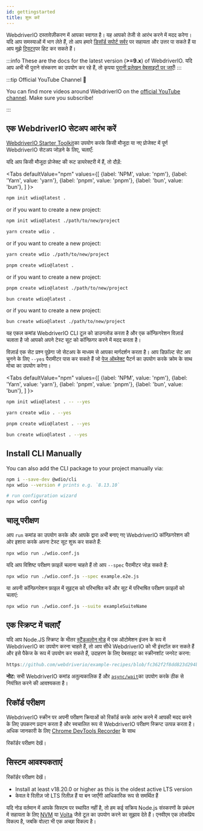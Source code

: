 ```yaml
---
id: gettingstarted
title: शुरू करें
---
```


WebdriverIO दस्तावेज़ीकरण में आपका स्वागत है। यह आपको तेजी से आरंभ करने में मदद करेगा। यदि आप समस्याओं में भाग लेते हैं, तो आप हमारे [डिसॉर्ड सपोर्ट सर्वर](https://discord.webdriver.io) पर सहायता और उत्तर पा सकते हैं या आप मुझे [ट्विटर](https://twitter.com/webdriverio)पर हिट कर सकते हैं।

:::info
These are the docs for the latest version (__>=9.x__) of WebdriverIO. यदि आप अभी भी पुराने संस्करण का उपयोग कर रहे हैं, तो कृपया [पुरानी प्रलेखन वेबसाइटों पर जाएँ](/versions)!
:::

<LiteYouTubeEmbed id="rA4IFNyW54c" title="शुरू करें" />

:::tip Official YouTube Channel 🎥

You can find more videos around WebdriverIO on the [official YouTube channel](https://youtube.com/@webdriverio). Make sure you subscribe!

:::

## एक WebdriverIO सेटअप आरंभ करें

[WebdriverIO Starter Toolkit](https://www.npmjs.com/package/create-wdio)का उपयोग करके किसी मौजूदा या नए प्रोजेक्ट में पूर्ण WebdriverIO सेटअप जोड़ने के लिए, चलाएँ:

यदि आप किसी मौजूदा प्रोजेक्ट की रूट डायरेक्टरी में हैं, तो दौड़ें:

<Tabs
  defaultValue="npm"
  values={[
    {label: 'NPM', value: 'npm'},
 {label: 'Yarn', value: 'yarn'},
 {label: 'pnpm', value: 'pnpm'},
 {label: 'bun', value: 'bun'},
 ]
}>
<TabItem value="npm">

```sh
npm init wdio@latest .
```

or if you want to create a new project:

```sh
npm init wdio@latest ./path/to/new/project
```

</TabItem>
<TabItem value="yarn">

```sh
yarn create wdio .
```

or if you want to create a new project:

```sh
yarn create wdio ./path/to/new/project
```

</TabItem>
<TabItem value="pnpm">

```sh
pnpm create wdio@latest .
```

or if you want to create a new project:

```sh
pnpm create wdio@latest ./path/to/new/project
```

</TabItem>
<TabItem value="bun">

```sh
bun create wdio@latest .
```

or if you want to create a new project:

```sh
bun create wdio@latest ./path/to/new/project
```

</TabItem>
</Tabs>

यह एकल कमांड WebdriverIO CLI टूल को डाउनलोड करता है और एक कॉन्फ़िगरेशन विज़ार्ड चलाता है जो आपको अपने टेस्ट सूट को कॉन्फ़िगर करने में मदद करता है।

<CreateProjectAnimation />

विज़ार्ड एक सेट प्रश्न पूछेगा जो सेटअप के माध्यम से आपका मार्गदर्शन करता है। आप डिफ़ॉल्ट सेट अप चुनने के लिए `--yes` पैरामीटर पास कर सकते हैं जो [पेज ऑब्जेक्ट](https://martinfowler.com/bliki/PageObject.html) पैटर्न का उपयोग करके क्रोम के साथ मोचा का उपयोग करेगा।

<Tabs
  defaultValue="npm"
  values={[
    {label: 'NPM', value: 'npm'},
 {label: 'Yarn', value: 'yarn'},
 {label: 'pnpm', value: 'pnpm'},
 {label: 'bun', value: 'bun'},
 ]
}>
<TabItem value="npm">

```sh
npm init wdio@latest . -- --yes
```

</TabItem>
<TabItem value="yarn">

```sh
yarn create wdio . --yes
```

</TabItem>
<TabItem value="pnpm">

```sh
pnpm create wdio@latest . --yes
```

</TabItem>
<TabItem value="bun">

```sh
bun create wdio@latest . --yes
```

</TabItem>
</Tabs>

## Install CLI Manually

You can also add the CLI package to your project manually via:

```sh
npm i --save-dev @wdio/cli
npx wdio --version # prints e.g. `8.13.10`

# run configuration wizard
npx wdio config
```

## चालू परीक्षण

आप `run` कमांड का उपयोग करके और आपके द्वारा अभी बनाए गए WebdriverIO कॉन्फ़िगरेशन की ओर इशारा करके अपना टेस्ट सूट शुरू कर सकते हैं:

```sh
npx wdio run ./wdio.conf.js
```

यदि आप विशिष्ट परीक्षण फ़ाइलें चलाना चाहते हैं तो आप `--spec` पैरामीटर जोड़ सकते हैं:

```sh
npx wdio run ./wdio.conf.js --spec example.e2e.js
```

या अपनी कॉन्फ़िगरेशन फ़ाइल में सुइट्स को परिभाषित करें और सूट में परिभाषित परीक्षण फ़ाइलों को चलाएं:

```sh
npx wdio run ./wdio.conf.js --suite exampleSuiteName
```

## एक स्क्रिप्ट में चलाएँ

यदि आप Node.JS स्क्रिप्ट के भीतर [स्टैंडअलोन मोड](/docs/setuptypes#standalone-mode) में एक ऑटोमेशन इंजन के रूप में WebdriverIO का उपयोग करना चाहते हैं, तो आप सीधे WebdriverIO को भी इंस्टॉल कर सकते हैं और इसे पैकेज के रूप में उपयोग कर सकते हैं, उदाहरण के लिए वेबसाइट का स्क्रीनशॉट जनरेट करना:

```js reference useHTTPS
https://github.com/webdriverio/example-recipes/blob/fc362f2f8dd823d294b9bb5f92bd5991339d4591/getting-started/run-in-script.js#L2-L19
```

__नोट:__ सभी WebdriverIO कमांड अतुल्यकालिक हैं और [`async/wait`](https://javascript.info/async-await)का उपयोग करके ठीक से नियंत्रित करने की आवश्यकता है।

## रिकॉर्ड परीक्षण

WebdriverIO स्क्रीन पर अपनी परीक्षण क्रियाओं को रिकॉर्ड करके आरंभ करने में आपकी मदद करने के लिए उपकरण प्रदान करता है और स्वचालित रूप से WebdriverIO परीक्षण स्क्रिप्ट उत्पन्न करता है। अधिक जानकारी के लिए [Chrome DevTools Recorder](https://developer.chrome.com/docs/devtools/recorder/) के साथ

रिकॉर्डर परीक्षण देखें।

## सिस्टम आवश्यकताएं

रिकॉर्डर परीक्षण देखें।

- Install at least v18.20.0 or higher as this is the oldest active LTS version
- केवल वे रिलीज़ जो LTS रिलीज़ हैं या बन जाएँगी आधिकारिक रूप से समर्थित हैं

यदि नोड वर्तमान में आपके सिस्टम पर स्थापित नहीं है, तो हम कई सक्रिय Node.js संस्करणों के प्रबंधन में सहायता के लिए [NVM](https://github.com/creationix/nvm) या [Volta](https://volta.sh/) जैसे टूल का उपयोग करने का सुझाव देते हैं। एनवीएम एक लोकप्रिय विकल्प है, जबकि वोल्टा भी एक अच्छा विकल्प है।
